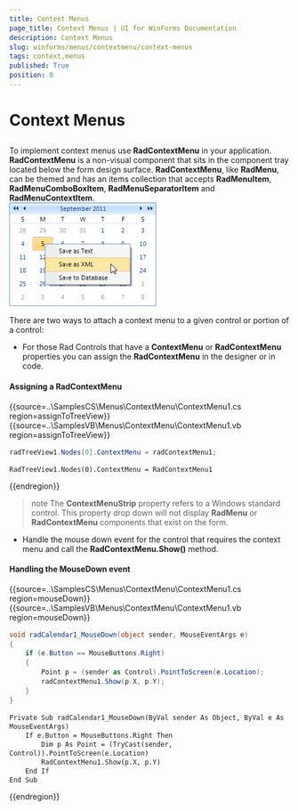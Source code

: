 ```yaml
---
title: Context Menus
page_title: Context Menus | UI for WinForms Documentation
description: Context Menus
slug: winforms/menus/contextmenu/context-menus
tags: context,menus
published: True
position: 0
---
```


# Context Menus



## 

To implement context menus use __RadContextMenu__ in your application. __RadContextMenu__ is a non-visual component that sits in the component tray located below the form design surface. __RadContextMenu__, like __RadMenu__, can be themed and has an items collection that accepts __RadMenuItem__, __RadMenuComboBoxItem__, __RadMenuSeparatorItem__ and __RadMenuContextItem__. <br>![menus-context-menu-getting-started 001](images/menus-context-menu-getting-started001.png)

There are two ways to attach a context menu to a given control or portion of a control: 

* For those Rad Controls that have a __ContextMenu__ or __RadContextMenu__ properties you can assign the __RadContextMenu__ in the designer or in code.

#### Assigning a RadContextMenu

{{source=..\SamplesCS\Menus\ContextMenu\ContextMenu1.cs region=assignToTreeView}} 
{{source=..\SamplesVB\Menus\ContextMenu\ContextMenu1.vb region=assignToTreeView}} 

````C#
radTreeView1.Nodes[0].ContextMenu = radContextMenu1;

````
````VB.NET
RadTreeView1.Nodes(0).ContextMenu = RadContextMenu1

````

{{endregion}} 

>note The __ContextMenuStrip__ property refers to a Windows standard control. This property drop down will not display __RadMenu__ or __RadContextMenu__ components that exist on the form.
>


* Handle the mouse down event for the control that requires the context menu and call the __RadContextMenu.Show()__ method.

#### Handling the MouseDown event

{{source=..\SamplesCS\Menus\ContextMenu\ContextMenu1.cs region=mouseDown}} 
{{source=..\SamplesVB\Menus\ContextMenu\ContextMenu1.vb region=mouseDown}} 

````C#
void radCalendar1_MouseDown(object sender, MouseEventArgs e)
{
    if (e.Button == MouseButtons.Right)
    {
        Point p = (sender as Control).PointToScreen(e.Location);
        radContextMenu1.Show(p.X, p.Y);
    }
}

````
````VB.NET
Private Sub radCalendar1_MouseDown(ByVal sender As Object, ByVal e As MouseEventArgs)
    If e.Button = MouseButtons.Right Then
        Dim p As Point = (TryCast(sender, Control)).PointToScreen(e.Location)
        RadContextMenu1.Show(p.X, p.Y)
    End If
End Sub

````

{{endregion}} 



